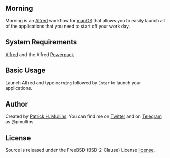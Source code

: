## Morning

Morning is an [Alfred](http://www.alfredapp.com/) workflow for [macOS](https://www.apple.com/osx/) that allows you to easily launch all of the applications that you need to start off your work day.

## System Requirements
[Alfred](http://www.alfredapp.com/) and the Alfred [Powerpack](http://www.alfredapp.com/powerpack/)

## Basic Usage
Launch Alfred and type `morning` followed by `Enter` to launch your applications.

## Author
Created by [Patrick H. Mullins](http://www.pmullins.net/about). You can find me on  [Twitter](https://twitter.com/phmullins) and on [Telegram](https://telegram.org/) as @pmullins.

## License
Source is released under the FreeBSD (BSD-2-Clause) License [license](license.md).